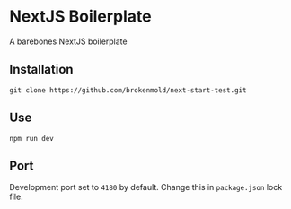 NextJS Boilerplate
=====================
A barebones NextJS boilerplate


## Installation
`git clone https://github.com/brokenmold/next-start-test.git`

## Use
`npm run dev`

## Port
Development port set to `4180` by default.
Change this in `package.json` lock file.